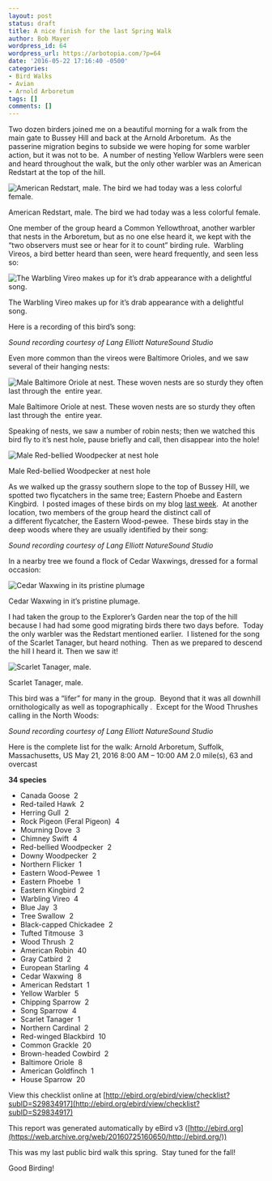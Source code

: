 ```yaml
---
layout: post
status: draft
title: A nice finish for the last Spring Walk
author: Bob Mayer
wordpress_id: 64
wordpress_url: https://arbotopia.com/?p=64
date: '2016-05-22 17:16:40 -0500'
categories:
- Bird Walks
- Avian
- Arnold Arboretum
tags: []
comments: []
---
```


Two dozen birders joined me on a beautiful morning for a walk from the main gate to Bussey Hill and back at the Arnold Arboretum.  As the passerine migration begins to subside we were hoping for some warbler action, but it was not to be.  A number of nesting Yellow Warblers were seen and heard throughout the walk, but the only other warbler was an American Redstart at the top of the hill.

![American Redstart, male. The bird we had today was a less colorful female.](/images/2018/11/P1050239.jpg)

American Redstart, male. The bird we had today was a less colorful female.

One member of the group heard a Common Yellowthroat, another warbler that nests in the Arboretum, but as no one else heard it, we kept with the “two observers must see or hear for it to count” birding rule.  Warbling Vireos, a bird better heard than seen, were heard frequently, and seen less so:

![The Warbling Vireo makes up for it’s drab appearance with a delightful song.](/images/2016/05/P1030436.jpg)

The Warbling Vireo makes up for it’s drab appearance with a delightful song.

Here is a recording of this bird’s song:

_Sound recording courtesy of Lang Elliott NatureSound Studio_

Even more common than the vireos were Baltimore Orioles, and we saw several of their hanging nests:

![Male Baltimore Oriole at nest. These woven nests are so sturdy they often last through the  entire year.](/images/2018/11/P1030005_1.jpg)

Male Baltimore Oriole at nest. These woven nests are so sturdy they often last through the  entire year.

Speaking of nests, we saw a number of robin nests; then we watched this bird fly to it’s nest hole, pause briefly and call, then disappear into the hole!

![Male Red-bellied Woodpecker at nest hole](/images/2014/10/P1080502.jpg)

Male Red-bellied Woodpecker at nest hole

As we walked up the grassy southern slope to the top of Bussey Hill, we spotted two flycatchers in the same tree; Eastern Phoebe and Eastern Kingbird.  I posted images of these birds on my blog [last week](https://web.archive.org/web/20160725160650/http://www.arbotopia.com/an-urban-wild-in-the-arnold-arboretum/).  At another location, two members of the group heard the distinct call of a different flycatcher, the Eastern Wood-pewee.  These birds stay in the deep woods where they are usually identified by their song:

_Sound recording courtesy of Lang Elliott NatureSound Studio_

In a nearby tree we found a flock of Cedar Waxwings, dressed for a formal occasion:

![Cedar Waxwing in its pristine plumage](/images/2015/05/P1010122.jpg)

Cedar Waxwing in it’s pristine plumage.

I had taken the group to the Explorer’s Garden near the top of the hill because I had had some good migrating birds there two days before.  Today the only warbler was the Redstart mentioned earlier.  I listened for the song of the Scarlet Tanager, but heard nothing.  Then as we prepared to descend the hill I heard it. Then we saw it!

![Scarlet Tanager, male.](/images/2015/05/P1100162.jpg)

Scarlet Tanager, male.

This bird was a “lifer” for many in the group.  Beyond that it was all downhill ornithologically as well as topographically .  Except for the Wood Thrushes calling in the North Woods:

_Sound recording courtesy of Lang Elliott NatureSound Studio_

Here is the complete list for the walk:
Arnold Arboretum, Suffolk, Massachusetts, US
May 21, 2016 8:00 AM – 10:00 AM
2.0 mile(s), 63 and overcast

**34 species**

*   Canada Goose  2
*   Red-tailed Hawk  2
*   Herring Gull  2
*   Rock Pigeon (Feral Pigeon)  4
*   Mourning Dove  3
*   Chimney Swift  4
*   Red-bellied Woodpecker  2
*   Downy Woodpecker  2
*   Northern Flicker  1
*   Eastern Wood-Pewee  1
*   Eastern Phoebe  1
*   Eastern Kingbird  2
*   Warbling Vireo  4
*   Blue Jay  3
*   Tree Swallow  2
*   Black-capped Chickadee  2
*   Tufted Titmouse  3
*   Wood Thrush  2
*   American Robin  40
*   Gray Catbird  2
*   European Starling  4
*   Cedar Waxwing  8
*   American Redstart  1
*   Yellow Warbler  5
*   Chipping Sparrow  2
*   Song Sparrow  4
*   Scarlet Tanager  1
*   Northern Cardinal  2
*   Red-winged Blackbird  10
*   Common Grackle  20
*   Brown-headed Cowbird  2
*   Baltimore Oriole  8
*   American Goldfinch  1
*   House Sparrow  20

View this checklist online at [http://ebird.org/ebird/view/checklist?subID=S29834917](http://ebird.org/ebird/view/checklist?subID=S29834917)

This report was generated automatically by eBird v3 ([http://ebird.org](https://web.archive.org/web/20160725160650/http://ebird.org/))

This was my last public bird walk this spring.  Stay tuned for the fall!

Good Birding!
